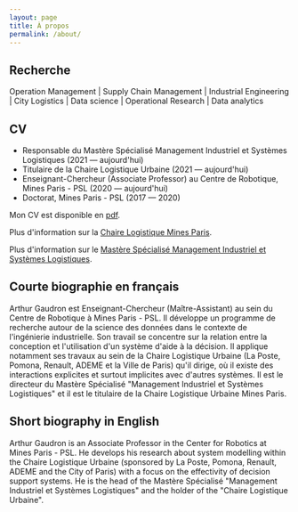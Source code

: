 ```yaml
---
layout: page
title: À propos
permalink: /about/
---
```


## Recherche
Operation Management | Supply Chain Management | Industrial Engineering | City Logistics | Data science | Operational Research | Data analytics

## CV

- Responsable du Mastère Spécialisé Management Industriel et Systèmes Logistiques (2021 — aujourd'hui)
- Titulaire de la Chaire Logistique Urbaine (2021 — aujourd'hui)
- Enseignant-Chercheur (Associate Professor) au Centre de Robotique, Mines Paris - PSL (2020 — aujourd'hui)
- Doctorat, Mines Paris - PSL (2017 — 2020)

Mon CV est disponible en [pdf](assets/Arthur_Gaudron_CV_eng_full.pdf).

Plus d'information sur la [Chaire Logistique Mines Paris](http://chairelogistiqueurbaine.fr/).

Plus d'information sur le [Mastère Spécialisé Management Industriel et Systèmes Logistiques](https://www.misl.minesparis.psl.eu/).

## Courte biographie en français

Arthur Gaudron est Enseignant-Chercheur (Maître-Assistant) au sein du Centre de Robotique à Mines Paris - PSL. Il développe un programme de recherche autour de la science des données dans le contexte de l'ingénierie industrielle. Son travail se concentre sur la relation entre la conception et l'utilisation d'un système d'aide à la décision. Il applique notamment ses travaux 
au sein de la Chaire Logistique Urbaine (La Poste, Pomona, Renault, ADEME et la Ville de Paris) qu'il dirige, où il existe des interactions explicites et surtout implicites avec d'autres systèmes. Il est le directeur du Mastère Spécialisé "Management Industriel et Systèmes Logistiques" et il est le titulaire de la Chaire Logistique Urbaine Mines Paris.

## Short biography in English

Arthur Gaudron is an Associate Professor in the Center for Robotics at Mines Paris - PSL. He develops his research about system modelling within the Chaire Logistique Urbaine (sponsored by La Poste, Pomona, Renault, ADEME and the City of Paris) with a focus on the effectivity of decision support systems. He is the head of the Mastère Spécialisé "Management Industriel et Systèmes Logistiques" and the holder of the "Chaire Logistique Urbaine".


